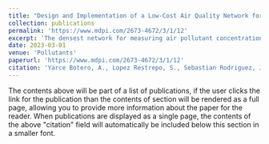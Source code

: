 ```yaml
---
title: "Design and Implementation of a Low-Cost Air Quality Network for the Aburra Valley Surrounding Mountains"
collection: publications
permalink: 'https://www.mdpi.com/2673-4672/3/1/12'
excerpt: 'The densest network for measuring air pollutant concentrations in Colombia is in Medellin, where most sensors are located in the heavily polluted lower parts of the valley. Measuring stations in the higher elevations on the mountains surrounding the valley are not available, which limits our understanding of the valley’s pollutant dynamics and hinders the effectiveness of data assimilation studies using chemical transport models such as LOTOS-EUROS. To address this gap in measurements, we have designed a new network of low-cost sensors to be installed at altitudes above 2000 m.a.s.l. The network consists of custom-built, solar-powered, and remotely connected sensors. Locations were strategically selected using the LOTOS-EUROS model driven by diverse meteorology-simulated fields to explore the effects of the valley wind representation on the transport of pollutants. The sensors transmit collected data to internet gateways for posterior analysis. Various tests to verify the critical characteristics of the equipment, such as long-range transmission modeling and experiments with an R score of 0.96 for the best propagation model, energy power system autonomy, and sensor calibration procedures, besides case exposure to dust and water experiments, to ensure IP certifications. An inter-calibration procedure was performed to characterize the sensors against reference sensors and describe the observation error to provide acceptable ranges for the data assimilation algorithm (<10% nominal). The design, installation, testing, and implementation of this air quality network, oriented towards data assimilation over the Aburrá Valley, constitute an initial experience for the simulation capabilities toward the system’s operative capabilities. Our solution approach adds value by removing the disadvantages of low-cost devices and offers a viable solution from a developing country’s perspective, employing hardware explicitly designed for the situation.'
date: 2023-03-01
venue: 'Pollutants'
paperurl: 'https://www.mdpi.com/2673-4672/3/1/12'
citation: 'Yarce Botero, A., Lopez Restrepo, S., Sebastian Rodriguez, J., Valle, D., Galvez-Serna, J., Montilla, E., ... & Pinel, N. (2023). Design and Implementation of a Low-Cost Air Quality Network for the Aburra Valley Surrounding Mountains. Pollutants, 3(1), 150-165.'
---
```


The contents above will be part of a list of publications, if the user clicks the link for the publication than the contents of section will be rendered as a full page, allowing you to provide more information about the paper for the reader. When publications are displayed as a single page, the contents of the above "citation" field will automatically be included below this section in a smaller font.


